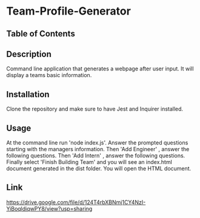 # Team-Profile-Generator

## Table of Contents

## Description
Command line application that generates a webpage after user input. It will display a teams basic information.

## Installation
Clone the repository and make sure to have Jest and Inquirer installed.

## Usage
At the command line run 'node index.js'. Answer the prompted questions starting with the managers information. Then 'Add Engineer' , answer the following questions. Then 'Add Intern' , answer the following questions. Finally select 'Finish Building Team' and you will see an index.html document generated in the dist folder. You will open the HTML document.

## Link
https://drive.google.com/file/d/124T4rbXBNmj1CY4NzI-YiBoqldiqwPY8/view?usp=sharing

